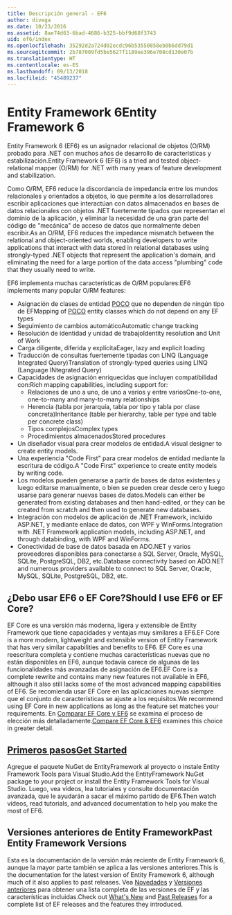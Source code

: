 ```yaml
---
title: Descripción general - EF6
author: divega
ms.date: 10/23/2016
ms.assetid: 8ae74d63-6bad-4686-b325-bbf9d68f3743
uid: ef6/index
ms.openlocfilehash: 35292d2a724d02ecdc96b53550858eb0b6dd79d1
ms.sourcegitcommit: 2b787009fd5be5627f1189ee396e708cd130e07b
ms.translationtype: HT
ms.contentlocale: es-ES
ms.lasthandoff: 09/13/2018
ms.locfileid: "45489237"
---
```

# <a name="entity-framework-6"></a><span data-ttu-id="c7c48-102">Entity Framework 6</span><span class="sxs-lookup"><span data-stu-id="c7c48-102">Entity Framework 6</span></span>
<span data-ttu-id="c7c48-103">Entity Framework 6 (EF6) es un asignador relacional de objetos (O/RM) probado para .NET con muchos años de desarrollo de características y estabilización.</span><span class="sxs-lookup"><span data-stu-id="c7c48-103">Entity Framework 6 (EF6) is a tried and tested object-relational mapper (O/RM) for .NET with many years of feature development and stabilization.</span></span>

<span data-ttu-id="c7c48-104">Como O/RM, EF6 reduce la discordancia de impedancia entre los mundos relacionales y orientados a objetos, lo que permite a los desarrolladores escribir aplicaciones que interactúan con datos almacenados en bases de datos relacionales con objetos .NET fuertemente tipados que representan el dominio de la aplicación, y eliminar la necesidad de una gran parte del código de "mecánica" de acceso de datos que normalmente deben escribir.</span><span class="sxs-lookup"><span data-stu-id="c7c48-104">As an O/RM, EF6 reduces the impedance mismatch between the relational and object-oriented worlds, enabling developers to write applications that interact with data stored in relational databases using strongly-typed .NET objects that represent the application's domain, and eliminating the need for a large portion of the data access "plumbing" code that they usually need to write.</span></span>

<span data-ttu-id="c7c48-105">EF6 implementa muchas características de O/RM populares:</span><span class="sxs-lookup"><span data-stu-id="c7c48-105">EF6 implements many popular O/RM features:</span></span>
- <span data-ttu-id="c7c48-106">Asignación de clases de entidad [POCO](~/ef6/resources/glossary.md#poco) que no dependen de ningún tipo de EF</span><span class="sxs-lookup"><span data-stu-id="c7c48-106">Mapping of [POCO](~/ef6/resources/glossary.md#poco) entity classes which do not depend on any EF types</span></span>
- <span data-ttu-id="c7c48-107">Seguimiento de cambios automático</span><span class="sxs-lookup"><span data-stu-id="c7c48-107">Automatic change tracking</span></span>
- <span data-ttu-id="c7c48-108">Resolución de identidad y unidad de trabajo</span><span class="sxs-lookup"><span data-stu-id="c7c48-108">Identity resolution and Unit of Work</span></span>
- <span data-ttu-id="c7c48-109">Carga diligente, diferida y explícita</span><span class="sxs-lookup"><span data-stu-id="c7c48-109">Eager, lazy and explicit loading</span></span>
- <span data-ttu-id="c7c48-110">Traducción de consultas fuertemente tipadas con LINQ (Language Integrated Query)</span><span class="sxs-lookup"><span data-stu-id="c7c48-110">Translation of strongly-typed queries using LINQ (Language INtegrated Query)</span></span>
- <span data-ttu-id="c7c48-111">Capacidades de asignación enriquecidas que incluyen compatibilidad con:</span><span class="sxs-lookup"><span data-stu-id="c7c48-111">Rich mapping capabilities, including support for:</span></span>
  - <span data-ttu-id="c7c48-112">Relaciones de uno a uno, de uno a varios y entre varios</span><span class="sxs-lookup"><span data-stu-id="c7c48-112">One-to-one, one-to-many and many-to-many relationships</span></span>
  - <span data-ttu-id="c7c48-113">Herencia (tabla por jerarquía, tabla por tipo y tabla por clase concreta)</span><span class="sxs-lookup"><span data-stu-id="c7c48-113">Inheritance (table per hierarchy, table per type and table per concrete class)</span></span>
  - <span data-ttu-id="c7c48-114">Tipos complejos</span><span class="sxs-lookup"><span data-stu-id="c7c48-114">Complex types</span></span>
  - <span data-ttu-id="c7c48-115">Procedimientos almacenados</span><span class="sxs-lookup"><span data-stu-id="c7c48-115">Stored procedures</span></span>
- <span data-ttu-id="c7c48-116">Un diseñador visual para crear modelos de entidad.</span><span class="sxs-lookup"><span data-stu-id="c7c48-116">A visual designer to create entity models.</span></span>
- <span data-ttu-id="c7c48-117">Una experiencia "Code First" para crear modelos de entidad mediante la escritura de código.</span><span class="sxs-lookup"><span data-stu-id="c7c48-117">A "Code First" experience to create entity models by writing code.</span></span>
- <span data-ttu-id="c7c48-118">Los modelos pueden generarse a partir de bases de datos existentes y luego editarse manualmente, o bien se pueden crear desde cero y luego usarse para generar nuevas bases de datos.</span><span class="sxs-lookup"><span data-stu-id="c7c48-118">Models can either be generated from existing databases and then hand-edited, or they can be created from scratch and then used to generate new databases.</span></span>
- <span data-ttu-id="c7c48-119">Integración con modelos de aplicación de .NET Framework, incluido ASP.NET, y mediante enlace de datos, con WPF y WinForms.</span><span class="sxs-lookup"><span data-stu-id="c7c48-119">Integration with .NET Framework application models, including ASP.NET, and through databinding, with WPF and WinForms.</span></span>
- <span data-ttu-id="c7c48-120">Conectividad de base de datos basada en ADO.NET y varios proveedores disponibles para conectarse a SQL Server, Oracle, MySQL, SQLite, PostgreSQL, DB2, etc.</span><span class="sxs-lookup"><span data-stu-id="c7c48-120">Database connectivity based on ADO.NET and numerous providers available to connect to SQL Server, Oracle, MySQL, SQLite, PostgreSQL, DB2, etc.</span></span>

## <a name="should-i-use-ef6-or-ef-core"></a><span data-ttu-id="c7c48-121">¿Debo usar EF6 o EF Core?</span><span class="sxs-lookup"><span data-stu-id="c7c48-121">Should I use EF6 or EF Core?</span></span>

<span data-ttu-id="c7c48-122">EF Core es una versión más moderna, ligera y extensible de Entity Framework que tiene capacidades y ventajas muy similares a EF6.</span><span class="sxs-lookup"><span data-stu-id="c7c48-122">EF Core is a more modern, lightweight and extensible version of Entity Framework that has very similar capabilities and benefits to EF6.</span></span>
<span data-ttu-id="c7c48-123">EF Core es una reescritura completa y contiene muchas características nuevas que no están disponibles en EF6, aunque todavía carece de algunas de las funcionalidades más avanzadas de asignación de EF6.</span><span class="sxs-lookup"><span data-stu-id="c7c48-123">EF Core is a complete rewrite and contains many new features not available in EF6, although it also still lacks some of the most advanced mapping capabilities of EF6.</span></span>
<span data-ttu-id="c7c48-124">Se recomienda usar EF Core en las aplicaciones nuevas siempre que el conjunto de características se ajuste a los requisitos.</span><span class="sxs-lookup"><span data-stu-id="c7c48-124">We recommend using EF Core in new applications as long as the feature set matches your requirements.</span></span>
<span data-ttu-id="c7c48-125">En [Comparar EF Core y EF6](xref:efcore-and-ef6/index) se examina el proceso de elección más detalladamente.</span><span class="sxs-lookup"><span data-stu-id="c7c48-125">[Compare EF Core & EF6](xref:efcore-and-ef6/index) examines this choice in greater detail.</span></span>

## <a name="get-startedef6get-startedmd"></a>[<span data-ttu-id="c7c48-126">Primeros pasos</span><span class="sxs-lookup"><span data-stu-id="c7c48-126">Get Started</span></span>](~/ef6/get-started.md)

<span data-ttu-id="c7c48-127">Agregue el paquete NuGet de EntityFramework al proyecto o instale Entity Framework Tools para Visual Studio.</span><span class="sxs-lookup"><span data-stu-id="c7c48-127">Add the EntityFramework NuGet package to your project or install the Entity Framework Tools for Visual Studio.</span></span> <span data-ttu-id="c7c48-128">Luego, vea vídeos, lea tutoriales y consulte documentación avanzada, que le ayudarán a sacar el máximo partido de EF6.</span><span class="sxs-lookup"><span data-stu-id="c7c48-128">Then watch videos, read tutorials, and advanced documentation to help you make the most of EF6.</span></span>

## <a name="past-entity-framework-versions"></a><span data-ttu-id="c7c48-129">Versiones anteriores de Entity Framework</span><span class="sxs-lookup"><span data-stu-id="c7c48-129">Past Entity Framework Versions</span></span>

<span data-ttu-id="c7c48-130">Esta es la documentación de la versión más reciente de Entity Framework 6, aunque la mayor parte también se aplica a las versiones anteriores.</span><span class="sxs-lookup"><span data-stu-id="c7c48-130">This is the documentation for the latest version of Entity Framework 6, although much of it also applies to past releases.</span></span>
<span data-ttu-id="c7c48-131">Vea [Novedades](~/ef6/what-is-new/index.md) y [Versiones anteriores](~/ef6/what-is-new/past-releases.md) para obtener una lista completa de las versiones de EF y las características incluidas.</span><span class="sxs-lookup"><span data-stu-id="c7c48-131">Check out [What's New](~/ef6/what-is-new/index.md) and [Past Releases](~/ef6/what-is-new/past-releases.md) for a complete list of EF releases and the features they introduced.</span></span>
